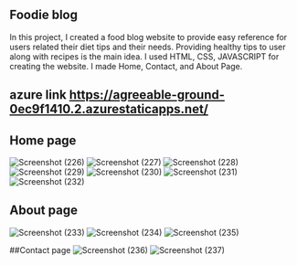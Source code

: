 ## Foodie blog
In this project, I created a food blog website to provide easy reference for users related their diet tips and their needs. Providing healthy tips to user along with recipes is the main idea. I used HTML, CSS, JAVASCRIPT for creating the website. I made Home, Contact, and About Page.
## azure link https://agreeable-ground-0ec9f1410.2.azurestaticapps.net/

## Home page
![Screenshot (226)](https://user-images.githubusercontent.com/109906863/210211441-b4dd5f25-7053-4d4a-a4ac-dff1012bca76.png)
![Screenshot (227)](https://user-images.githubusercontent.com/109906863/210211623-1fbf4c6d-a7b8-424a-a731-1080aa899c60.png)
![Screenshot (228)](https://user-images.githubusercontent.com/109906863/210211638-d7572875-3abf-4938-9d1d-9aa9bf0b6864.png)
![Screenshot (229)](https://user-images.githubusercontent.com/109906863/210211662-a7f2c4dd-2cb5-41e1-a48f-ab1660179dd5.png)
![Screenshot (230)](https://user-images.githubusercontent.com/109906863/210211684-7dfb277a-f674-465c-9c87-1b795fcedc12.png)
![Screenshot (231)](https://user-images.githubusercontent.com/109906863/210211696-77e99371-dab7-46bd-9189-fe40433384da.png)
![Screenshot (232)](https://user-images.githubusercontent.com/109906863/210211707-bd56675a-c478-4ab4-84f9-881c324975cf.png)

## About page
![Screenshot (233)](https://user-images.githubusercontent.com/109906863/210211769-05922cc2-982e-40f2-95ca-18ac106f533b.png)
![Screenshot (234)](https://user-images.githubusercontent.com/109906863/210211789-d72f3e49-2093-440a-8fa7-c2410eb32383.png)
![Screenshot (235)](https://user-images.githubusercontent.com/109906863/210211811-813e3a8f-c2d5-40ee-97aa-387e049825fc.png)

##Contact page
![Screenshot (236)](https://user-images.githubusercontent.com/109906863/210211878-8c11363b-44bd-4584-bf05-91b9c084cb72.png)
![Screenshot (237)](https://user-images.githubusercontent.com/109906863/210211895-16841f1a-b5e3-4b1f-a92a-6f8685b93df6.png)



